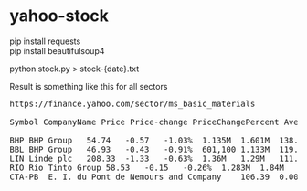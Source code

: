 # yahoo-stock
pip install requests <br>
pip install beautifulsoup4 <br>

python stock.py > stock-{date}.txt

Result is something like this for all sectors
<pre>
https://finance.yahoo.com/sector/ms_basic_materials

Symbol CompanyName Price Price-change PriceChangePercent AverageVol 3MonthVol MarketCap PE-Ratio Sector

BHP	BHP Group	54.74	-0.57	-1.03%	1.135M	1.601M	138.586B	17.12	basic_materials
BBL	BHP Group	46.93	-0.43	-0.91%	601,100	1.133M	119.114B	14.67	basic_materials
LIN	Linde plc	208.33	-1.33	-0.63%	1.36M	1.29M	111.718B	23.04	basic_materials
RIO	Rio Tinto Group	58.53	-0.15	-0.26%	1.283M	1.84M	99.331B	7.34	basic_materials
CTA-PB	E. I. du Pont de Nemours and Company	106.39	0.00	0.00%	69	1,652	92.33B	N/A	basic_materials

</pre>
